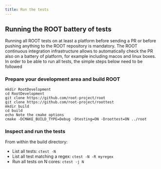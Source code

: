 ```yaml
---
title: Run the tests
---
```


## Running the ROOT battery of tests

Running all ROOT tests on at least a platform before sending a PR or before pushing
anything to the ROOT repository is mandatory. The ROOT continuous integration
infrastructure allows to automatically check the PR also on a battery of platform,
for example including macos and linux boxes. In order to be able to run all tests,
the simple steps below need to be followed

### Prepare your development area and build ROOT

```
mkdir RootDevelopment
cd RootDevelopment
git clone https://github.com/root-project/root
git clone https://github.com/root-project/roottest
mkdir build
cd build
echo Note the cmake options
cmake -DCMAKE_BUILD_TYPE=Debug -Dtesting=ON -Droottest=ON ../root
```

### Inspect and run the tests

From within the build directory:

 - List all tests: `ctest -N`
 - List all test matching a regex: `ctest -N -R myregex`
 - Run all tests on N cores: `ctest -j N`